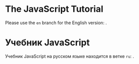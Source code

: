 
# The JavaScript Tutorial 

Please use the `en` branch for the English version: [](https://github.com/iliakan/javascript-tutorial/tree/en).

# Учебник JavaScript

Учебник JavaScript на русском языке находится в ветке `ru`: [](https://github.com/iliakan/javascript-tutorial/tree/ru).

